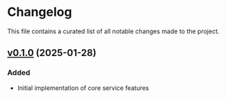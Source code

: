 # Changelog

This file contains a curated list of all notable changes made to the project.

## [v0.1.0]() (2025-01-28)

### Added

- Initial implementation of core service features
